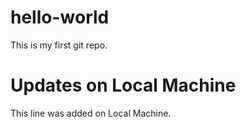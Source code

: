 # hello-world

This is my first git repo.

# Updates on Local Machine

This line was added on Local Machine.
